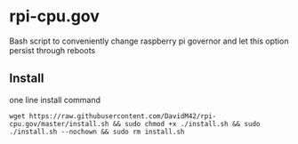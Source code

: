 # rpi-cpu.gov
Bash script to conveniently change raspberry pi governor and let this option persist through reboots

## Install

one line install command

```shell
wget https://raw.githubusercontent.com/DavidM42/rpi-cpu.gov/master/install.sh && sudo chmod +x ./install.sh && sudo ./install.sh --nochown && sudo rm install.sh
```
